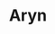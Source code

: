 ---
blog: https://aryn.ai/blog
codehost: https://github.com/aryn-ai/sycamore
linkedin: https://linkedin.com/company/aryn-ai
logohandle: arynai
sort: aryn
title: Aryn
website: https://www.aryn.ai/
---